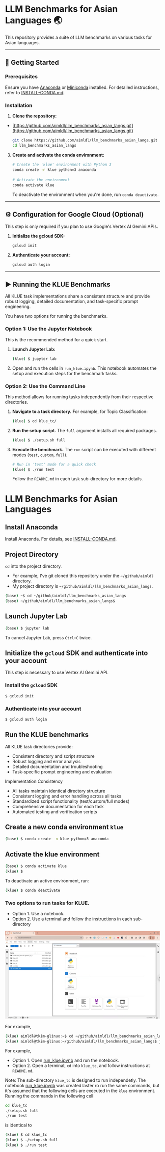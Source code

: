 # LLM Benchmarks for Asian Languages 🌏

This repository provides a suite of LLM benchmarks on various tasks for Asian languages.

---

## 🚀 Getting Started

### Prerequisites

Ensure you have [Anaconda](https://www.anaconda.com/download) or [Miniconda](https://docs.conda.io/en/latest/miniconda.html) installed. For detailed instructions, refer to [INSTALL-CONDA.md](INSTALL-CONDA.md).

### Installation

1.  **Clone the repository:**
* [https://github.com/aimldl/llm_benchmarks_asian_langs.git](https://github.com/aimldl/llm_benchmarks_asian_langs.git)
    ```bash
    git clone https://github.com/aimldl/llm_benchmarks_asian_langs.git
    cd llm_benchmarks_asian_langs
    ```
3.  **Create and activate the conda environment:**
    ```bash
    # Create the 'klue' environment with Python 3
    conda create -n klue python=3 anaconda

    # Activate the environment
    conda activate klue
    ```
    To deactivate the environment when you're done, run `conda deactivate`.

---

## ⚙️ Configuration for Google Cloud (Optional)

This step is only required if you plan to use Google's Vertex AI Gemini APIs.

1.  **Initialize the gcloud SDK:**
    ```bash
    gcloud init
    ```
2.  **Authenticate your account:**
    ```bash
    gcloud auth login
    ```

---

## ▶️ Running the KLUE Benchmarks

All KLUE task implementations share a consistent structure and provide robust logging, detailed documentation, and task-specific prompt engineering.

You have two options for running the benchmarks.

### Option 1: Use the Jupyter Notebook

This is the recommended method for a quick start.

1.  **Launch Jupyter Lab:**
    ```bash
    (klue) $ jupyter lab
    ```
2.  Open and run the cells in `run_klue.ipynb`. This notebook automates the setup and execution steps for the benchmark tasks.

### Option 2: Use the Command Line

This method allows for running tasks independently from their respective directories.

1.  **Navigate to a task directory.** For example, for Topic Classification:
    ```bash
    (klue) $ cd klue_tc/
    ```
2.  **Run the setup script.** The `full` argument installs all required packages.
    ```bash
    (klue) $ ./setup.sh full
    ```
3.  **Execute the benchmark.** The `run` script can be executed with different modes (`test`, `custom`, `full`).
    ```bash
    # Run in 'test' mode for a quick check
    (klue) $ ./run test
    ```
    Follow the `README.md` in each task sub-directory for more details.

# LLM Benchmarks for Asian Languages

## Install Anaconda
Install Anaconda. For details, see [INSTALL-CONDA.md](INSTALL-CONDA.md).

## Project Directory
`cd` into the project directory. 
- For example, I've git cloned this repository under the `~/github/aimldl` directory.
- My project directory is `~/github/aimldl/llm_benchmarks_asian_langs`.

```bash
(base) ~$ cd ~/github/aimldl/llm_benchmarks_asian_langs
(base) ~/github/aimldl/llm_benchmarks_asian_langs$
```

## Launch Jupyter Lab
```bash
(base) $ jupyter lab
```
To cancel Jupyter Lab, press `Ctrl+C` twice.

## Initialize the `gcloud` SDK and authenticate into your account
This step is necessary to use Vertex AI Gemini API.

### Install the `gcloud` SDK
```bash
$ gcloud init
```

### Authenticate into your account
```bash
$ gcloud auth login
```

## Run the KLUE benchmarks

All KLUE task directories provide:
* Consistent directory and script structure
* Robust logging and error analysis
* Detailed documentation and troubleshooting
* Task-specific prompt engineering and evaluation

Implementation Consistency
* All tasks maintain identical directory structure
* Consistent logging and error handling across all tasks
* Standardized script functionality (test/custom/full modes)
* Comprehensive documentation for each task
* Automated testing and verification scripts

## Create a new conda environment `klue`
```bash
(base) $ conda create -n klue python=3 anaconda
```

## Activate the klue environment
```bash
(base) $ conda activate klue
(klue) $
```
To deactivate an active environment, run:
```bash
(klue) $ conda deactivate
```

### Two options to run tasks for KLUE.
- Option 1. Use a notebook.
- Option 2. Use a terminal and follow the instructions in each sub-directory

<img src="images/jupyter_lab-llm_benchmarks_asian_langs.png">

For example,
```bash
(klue) aimldl@tkim-glinux:~$ cd ~/github/aimldl/llm_benchmarks_asian_langs
(klue) aimldl@tkim-glinux:~/github/aimldl/llm_benchmarks_asian_langs$ jupyter lab
```

For example, 
- Option 1. Open [run_klue.ipynb](run_klue.ipynb) and run the notebook.
- Option 2. Open a terminal, `cd` into `klue_tc`, and follow instructions at `README.md`.

Note: The sub-directory `klue_tc` is designed to run independetly. The notebook [run_klue.ipynb](run_klue.ipynb) was created laster ro run the same commands, but it's assumed that the following cells are executed in the `klue` environment. Running the commands in the following cell 

```bash
cd klue_tc
./setup.sh full
./run test
```

is identical to

```bash
(klue) $ cd klue_tc
(klue) $ ./setup.sh full
(klue) $ ./run test
```
